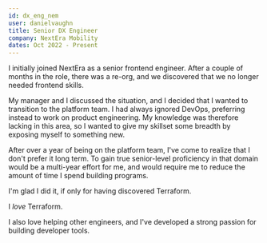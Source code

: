 ```yaml
---
id: dx_eng_nem
user: danielvaughn
title: Senior DX Engineer
company: NextEra Mobility
dates: Oct 2022 - Present
---
```


I initially joined NextEra as a senior frontend engineer.
After a couple of months in the role,
there was a re-org,
and we discovered that we no longer needed frontend skills.

My manager and I discussed the situation,
and I decided that I wanted to transition to the platform team.
I had always ignored DevOps,
preferring instead to work on product engineering.
My knowledge was therefore lacking in this area,
so I wanted to give my skillset some breadth by exposing myself to something new.

After over a year of being on the platform team,
I've come to realize that I don't prefer it long term.
To gain true senior-level proficiency in that domain would be a multi-year effort for me,
and would require me to reduce the amount of time I spend building programs.

I'm glad I did it, if only for having discovered Terraform.

I _love_ Terraform.

I also love helping other engineers,
and I've developed a strong passion for building developer tools.
